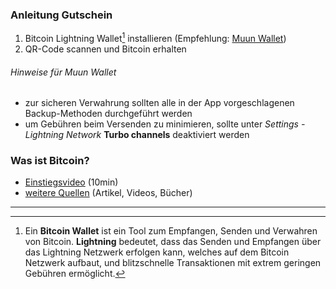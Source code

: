 ### Anleitung Gutschein

1. Bitcoin Lightning Wallet[^1] installieren (Empfehlung: [Muun Wallet](https://muun.com))
2. QR-Code scannen und Bitcoin erhalten

###### Hinweise für Muun Wallet
- zur sicheren Verwahrung sollten alle in der App vorgeschlagenen Backup-Methoden durchgeführt werden
- um Gebühren beim Versenden zu minimieren, sollte unter *Settings - Lightning Network* **Turbo channels** deaktiviert werden

### Was ist Bitcoin?

- [Einstiegsvideo](https://www.youtube.com/watch?v=Oztd2Sja4k0) (10min)
- [weitere Quellen](https://philipp-21.github.io/21recommendations) (Artikel, Videos, Bücher)

---

[^1]: Ein **Bitcoin Wallet** ist ein Tool zum Empfangen, Senden und Verwahren von Bitcoin. **Lightning** bedeutet, dass das Senden und Empfangen über das Lightning Netzwerk erfolgen kann, welches auf dem Bitcoin Netzwerk aufbaut, und blitzschnelle Transaktionen mit extrem geringen Gebühren ermöglicht.
